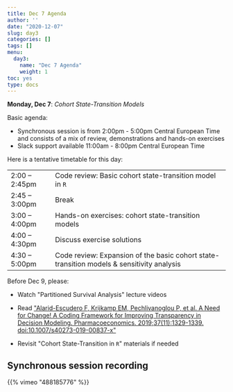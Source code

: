 ```yaml
---
title: Dec 7 Agenda
author: ''
date: "2020-12-07"
slug: day3
categories: []
tags: []
menu:
  day3:
    name: "Dec 7 Agenda"
    weight: 1
toc: yes
type: docs
---
```


**Monday, Dec 7**: *Cohort State-Transition Models*

Basic agenda:

- Synchronous session is from 2:00pm - 5:00pm Central European Time and consists of a mix of review, demonstrations and hands-on exercises
- Slack support available 11:00am - 8:00pm Central European Time

Here is a tentative timetable for this day:

|                            |            |
|--------------------------------------------|:------------------|
| 2:00 – 2:45pm | Code review: Basic cohort state-transition model in `R` |
| 2:45 – 3:00pm | Break  | 
| 3:00 – 4:00pm | Hands-on exercises: cohort state-transition models |
| 4:00 – 4:30pm | Discuss exercise solutions |
| 4:30 – 5:00pm | Code review: Expansion of the basic cohort state-transition models & sensitivity analysis  |

Before Dec 9, please:

- Watch "Partitioned Survival Analysis" lecture videos

- Read ["Alarid-Escudero F, Krijkamp EM, Pechlivanoglou P, et al. A Need for Change! A Coding Framework for Improving Transparency in Decision Modeling. Pharmacoeconomics. 2019;37(11):1329-1339. doi:10.1007/s40273-019-00837-x"](https://rdcu.be/bRP5h)

- Revisit "Cohort State-Transition in `R`" materials if needed

## Synchronous session recording

<!--html_preserve-->{{% vimeo "488185776" %}}<!--/html_preserve-->



 
